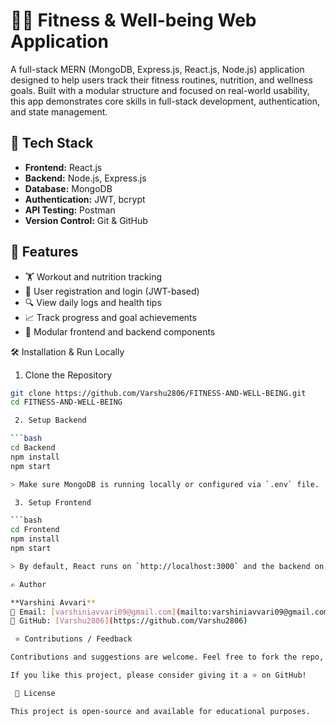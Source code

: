 # 🏋️‍♀️ Fitness & Well-being Web Application

A full-stack MERN (MongoDB, Express.js, React.js, Node.js) application designed to help users track their fitness routines, nutrition, and wellness goals. Built with a modular structure and focused on real-world usability, this app demonstrates core skills in full-stack development, authentication, and state management.


## 🔧 Tech Stack

* **Frontend:** React.js
* **Backend:** Node.js, Express.js
* **Database:** MongoDB
* **Authentication:** JWT, bcrypt
* **API Testing:** Postman
* **Version Control:** Git & GitHub

## 🚀 Features

* 🏋️ Workout and nutrition tracking
* 🔐 User registration and login (JWT-based)
* 🔍 View daily logs and health tips
* 📈 Track progress and goal achievements
* 🔄 Modular frontend and backend components

 🛠️ Installation & Run Locally

 1. Clone the Repository

```bash
git clone https://github.com/Varshu2806/FITNESS-AND-WELL-BEING.git
cd FITNESS-AND-WELL-BEING

 2. Setup Backend

```bash
cd Backend
npm install
npm start

> Make sure MongoDB is running locally or configured via `.env` file.

 3. Setup Frontend

```bash
cd Frontend
npm install
npm start

> By default, React runs on `http://localhost:3000` and the backend on `http://localhost:5000`.

✍️ Author

**Varshini Avvari**
📧 Email: [varshiniavvari09@gmail.com](mailto:varshiniavvari09@gmail.com)
🔗 GitHub: [Varshu2806](https://github.com/Varshu2806)

 ⭐ Contributions / Feedback

Contributions and suggestions are welcome. Feel free to fork the repo, open issues, or submit pull requests.

If you like this project, please consider giving it a ⭐ on GitHub!

 📌 License

This project is open-source and available for educational purposes.
